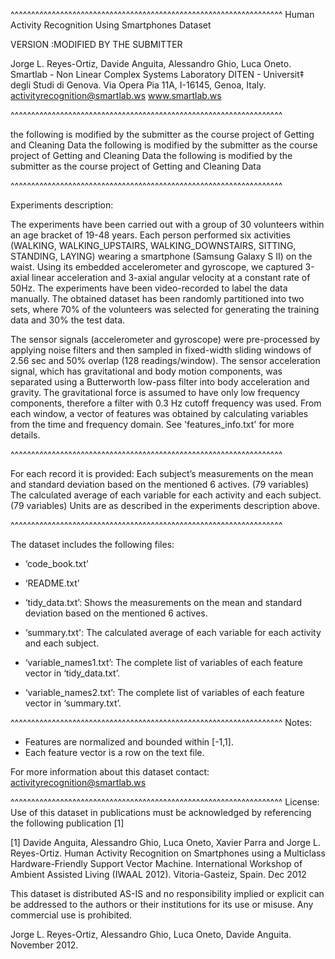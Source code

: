 ^^^^^^^^^^^^^^^^^^^^^^^^^^^^^^^^^^^^^^^^^^^^^^^^^^^^^^^^^^^^^^^^^^
Human Activity Recognition Using Smartphones Dataset

VERSION :MODIFIED BY THE SUBMITTER

Jorge L. Reyes-Ortiz, Davide Anguita, Alessandro Ghio, Luca Oneto.
Smartlab - Non Linear Complex Systems Laboratory
DITEN - Universit‡ degli Studi di Genova.
Via Opera Pia 11A, I-16145, Genoa, Italy.
activityrecognition@smartlab.ws
www.smartlab.ws

^^^^^^^^^^^^^^^^^^^^^^^^^^^^^^^^^^^^^^^^^^^^^^^^^^^^^^^^^^^^^^^^^^
        
the following is modified by the submitter as the course project of Getting and Cleaning Data
the following is modified by the submitter as the course project of Getting and Cleaning Data
the following is modified by the submitter as the course project of Getting and Cleaning Data

^^^^^^^^^^^^^^^^^^^^^^^^^^^^^^^^^^^^^^^^^^^^^^^^^^^^^^^^^^^^^^^^^^
        
Experiments description:
        
The experiments have been carried out with a group of 30 volunteers within an age bracket of 19-48 years. Each person performed six activities (WALKING, WALKING_UPSTAIRS, WALKING_DOWNSTAIRS, SITTING, STANDING, LAYING) wearing a smartphone (Samsung Galaxy S II) on the waist. Using its embedded accelerometer and gyroscope, we captured 3-axial linear acceleration and 3-axial angular velocity at a constant rate of 50Hz. The experiments have been video-recorded to label the data manually. The obtained dataset has been randomly partitioned into two sets, where 70% of the volunteers was selected for generating the training data and 30% the test data. 

The sensor signals (accelerometer and gyroscope) were pre-processed by applying noise filters and then sampled in fixed-width sliding windows of 2.56 sec and 50% overlap (128 readings/window). The sensor acceleration signal, which has gravitational and body motion components, was separated using a Butterworth low-pass filter into body acceleration and gravity. The gravitational force is assumed to have only low frequency components, therefore a filter with 0.3 Hz cutoff frequency was used. From each window, a vector of features was obtained by calculating variables from the time and frequency domain. See 'features_info.txt' for more details. 

^^^^^^^^^^^^^^^^^^^^^^^^^^^^^^^^^^^^^^^^^^^^^^^^^^^^^^^^^^^^^^^^^^
        
For each record it is provided:
Each subject’s measurements on the mean and standard deviation based on the mentioned 6 actives. (79 variables)
The calculated average of each variable for each activity and each subject. (79 variables)
Units are as described in the experiments description above.

^^^^^^^^^^^^^^^^^^^^^^^^^^^^^^^^^^^^^^^^^^^^^^^^^^^^^^^^^^^^^^^^^^
        
The dataset includes the following files:
        
- ‘code_book.txt'

- ‘README.txt'

- ‘tidy_data.txt’: Shows the measurements on the mean and standard deviation based on the mentioned 6 actives.

- ‘summary.txt': The calculated average of each variable for each activity and each subject.

- ‘variable_names1.txt’: The complete list of variables of each feature vector in ‘tidy_data.txt’.

- ‘variable_names2.txt’: The complete list of variables of each feature vector in ‘summary.txt’.

^^^^^^^^^^^^^^^^^^^^^^^^^^^^^^^^^^^^^^^^^^^^^^^^^^^^^^^^^^^^^^^^^^
Notes: 
- Features are normalized and bounded within [-1,1].
- Each feature vector is a row on the text file.

For more information about this dataset contact: activityrecognition@smartlab.ws

^^^^^^^^^^^^^^^^^^^^^^^^^^^^^^^^^^^^^^^^^^^^^^^^^^^^^^^^^^^^^^^^^^
License:
Use of this dataset in publications must be acknowledged by referencing the following publication [1] 

[1] Davide Anguita, Alessandro Ghio, Luca Oneto, Xavier Parra and Jorge L. Reyes-Ortiz. Human Activity Recognition on Smartphones using a Multiclass Hardware-Friendly Support Vector Machine. International Workshop of Ambient Assisted Living (IWAAL 2012). Vitoria-Gasteiz, Spain. Dec 2012

This dataset is distributed AS-IS and no responsibility implied or explicit can be addressed to the authors or their institutions for its use or misuse. Any commercial use is prohibited.

Jorge L. Reyes-Ortiz, Alessandro Ghio, Luca Oneto, Davide Anguita. November 2012.
